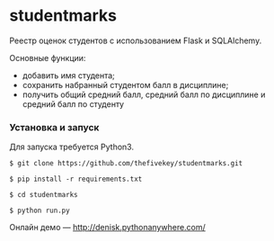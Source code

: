 # studentmarks
Реестр оценок студентов с использованием Flask и SQLAlchemy.

Основные функции:
   * добавить имя студента;
   * сохранить набранный студентом балл в дисциплине;
   * получить общий средний балл, средний балл по дисциплине и средний балл по студенту


### Установка и запуск
Для запуска требуется Python3.

`$ git clone https://github.com/thefivekey/studentmarks.git`

`$ pip install -r requirements.txt`

`$ cd studentmarks`

`$ python run.py`

Онлайн демо — http://denisk.pythonanywhere.com/

